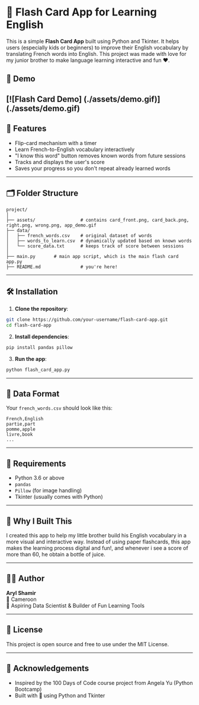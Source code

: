 
# 🧠 Flash Card App for Learning English

This is a simple **Flash Card App** built using Python and Tkinter. It helps users (especially kids or beginners) to improve their English vocabulary by translating French words into English. This project was made with love for my junior brother to make language learning interactive and fun ❤️.

## 📸 Demo

[![Flash Card Demo] (./assets/demo.gif)] (./assets/demo.gif)
---

## 🚀 Features

- Flip-card mechanism with a timer  
- Learn French-to-English vocabulary interactively  
- "I know this word" button removes known words from future sessions  
- Tracks and displays the user's score  
- Saves your progress so you don't repeat already learned words  

---

## 🗂 Folder Structure

```
project/
│
├── assets/                 # contains card_front.png, card_back.png, right.png, wrong.png, app_demo.gif
├── data/
│   ├── french_words.csv    # original dataset of words
│   ├── words_to_learn.csv  # dynamically updated based on known words
│   └── score_data.txt      # keeps track of score between sessions
│
├── main.py       # main app script, which is the main flash card app.py
├── README.md               # you're here!
```

---

## 🛠 Installation

1. **Clone the repository**:

```bash
git clone https://github.com/your-username/flash-card-app.git
cd flash-card-app
```

2. **Install dependencies**:

```bash
pip install pandas pillow
```

3. **Run the app**:

```bash
python flash_card_app.py
```

---

## 📁 Data Format

Your `french_words.csv` should look like this:

```csv
French,English
partie,part
pomme,apple
livre,book
...
```

---

## 📌 Requirements

- Python 3.6 or above  
- `pandas`  
- `Pillow` (for image handling)  
- Tkinter (usually comes with Python)  

---

## 🧒 Why I Built This

I created this app to help my little brother build his English vocabulary in a more visual and interactive way. Instead of using paper flashcards, this app makes the learning process digital and fun!, and whenever i see a score of more than 60, he obtain a bottle of juice.

---

## 👨‍💻 Author

**Aryl Shamir**  
📍 Cameroon  
🎯 Aspiring Data Scientist & Builder of Fun Learning Tools  

---

## 🪪 License

This project is open source and free to use under the MIT License.

---

## 🙌 Acknowledgements

- Inspired by the 100 Days of Code course project from Angela Yu (Python Bootcamp)  
- Built with 💙 using Python and Tkinter

